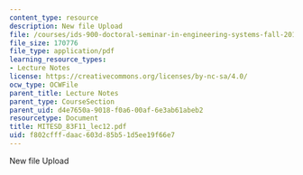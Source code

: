 ```yaml
---
content_type: resource
description: New file Upload
file: /courses/ids-900-doctoral-seminar-in-engineering-systems-fall-2011/f802cfffdaac603d85b51d5ee19f66e7_MITESD_83F11_lec12.pdf
file_size: 170776
file_type: application/pdf
learning_resource_types:
- Lecture Notes
license: https://creativecommons.org/licenses/by-nc-sa/4.0/
ocw_type: OCWFile
parent_title: Lecture Notes
parent_type: CourseSection
parent_uid: d4e7650a-9018-f0a6-00af-6e3ab61abeb2
resourcetype: Document
title: MITESD_83F11_lec12.pdf
uid: f802cfff-daac-603d-85b5-1d5ee19f66e7
---
```

New file Upload